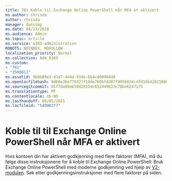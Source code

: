 ```yaml
---
title: 761 Koble til Exchange Online PowerShell når MFA er aktivert
ms.author: chrisda
author: chrisda
manager: dansimp
ms.date: 04/21/2020
ms.audience: Admin
ms.topic: article
ms.service: o365-administration
ROBOTS: NOINDEX, NOFOLLOW
localization_priority: Normal
ms.collection: Adm_O365
ms.custom:
- "761"
- "3500011"
ms.assetid: 9b0b89e3-d1d7-4e4d-93de-bb4cd00904d8
ms.openlocfilehash: 8d60e36e779327f18de760bfd487f9056034cdf016b4282180648906277f6d2d
ms.sourcegitcommit: b5f7da89a650d2915dc652449623c78be6247175
ms.translationtype: MT
ms.contentlocale: nb-NO
ms.lasthandoff: 08/05/2021
ms.locfileid: "54090277"
---
```

# <a name="connect-to-exchange-online-powershell-when-mfa-is-enabled"></a>Koble til til Exchange Online PowerShell når MFA er aktivert

Hvis kontoen din har aktivert godkjenning med flere faktorer (MFA), må du følge disse instruksjonene for å koble til Exchange Online PowerShell: Bruk Exchange Online PowerShell med moderne godkjenning ved hjelp av [V2-modulen](https://aka.ms/exops-docs). Søk etter godkjenningsinstruksjoner med flere faktorer på siden.
